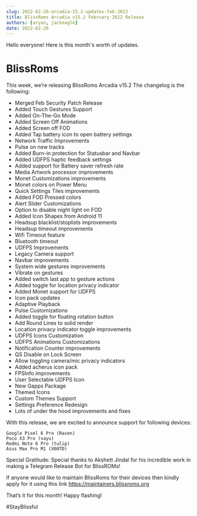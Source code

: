 ```yaml
---
slug: 2022-02-26-arcadia-15.2-updates-feb-2022
title: BlissRoms Arcadia v15.2 February 2022 Release
authors: [aryan, jackeagle]
date: 2022-02-26
---
```


Hello everyone! Here is this month's worth of updates.

# BlissRoms

This week, we’re releasing BlissRoms Arcadia v15.2 The changelog is the following:

- Merged Feb Security Patch Release
- Added Touch Gestures Support
- Added On-The-Go Mode
- Added Screen Off Animations
- Added Screen off FOD
- Added Tap battery icon to open battery settings
- Network Traffic Improvements
- Pulse on new tracks
- Added Burn-in protection for Statusbar and Navbar
- Added UDFPS haptic feedback settings
- Added support for Battery saver refresh rate
- Media Artwork processor improvements 
- Monet Customizations improvements
- Monet colors on Power Menu
- Quick Settings Tiles improvements
- Added FOD Pressed colors
- Alert Slider Customizations
- Option to disable night light on FOD
- Added Icon Shapes from Android 11
- Headsup blacklist/stoplists improvements
- Headsup timeout improvements
- Wifi Timeout feature
- Bluetooth timeout
- UDFPS Improvements
- Legacy Camera support
- Navbar improvements
- System wide gestures improvements
- Vibrate on gestures
- Added switch last app to gesture actions
- Added toggle for location privacy indicator
- Added Monet support for UDFPS
- Icon pack updates
- Adaptive Playback
- Pulse Customizations
- Added toggle for floating rotation button 
- Add Round Lines to solid render
- Location privacy indicator toggle improvements
- UDFPS Icons Customization
- UDFPS Animations Customizations
- Notification Counter improvements
- QS Disable on Lock Screen
- Allow toggling camera/mic privacy indicators
- Added acherus icon pack
- FPSInfo improvements
- User Selectable UDFPS Icon
- New Gapps Package
- Themed Icons
- Custom Themes Support
- Settings Preference Redesign
- Lots of under the hood improvements and fixes

With this release, we are excited to announce support for following devices:

    Google Pixel 6 Pro (Raven)
    Poco X3 Pro (vayu)
    Redmi Note 6 Pro (tulip)
    Asus Max Pro M1 (X00TD)

Special Gratitude:
Special thanks to Akshett Jindal for his incredible work in making a Telegram Release Bot for BlissROMs!

If anyone would like to maintain BlissRoms for their devices then kindly apply for it using this link https://maintainers.blissroms.org

That’s it for this month! Happy flashing!

#StayBlissful
